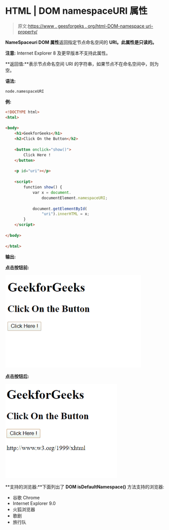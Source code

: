 # HTML | DOM namespaceURI 属性

> 原文:[https://www . geesforgeks . org/html-DOM-namespace uri-property/](https://www.geeksforgeeks.org/html-dom-namespaceuri-property/)

**NameSpaceuri DOM 属性**返回指定节点命名空间的 **URI。此属性是只读的。**

**注意:** Internet Explorer 8 及更早版本不支持此属性。

**返回值:**表示节点命名空间 URI 的字符串，如果节点不在命名空间中，则为空。

**语法:**

```html
node.namespaceURI
```

**例:**

```html
<!DOCTYPE html>
<html>

<body>
    <h1>GeekforGeeks</h1>
    <h2>Click On the Button</h2>

    <button onclick="show()">
        Click Here !
    </button>

    <p id="uri"></p>

    <script>
        function show() {
            var x = document.
                documentElement.namespaceURI;

            document.getElementById(
                "uri").innerHTML = x;
        }
    </script>

</body>

</html>
```

**输出:**

**点击按钮前:**

![](img/e00b4a1ddf08c5e9637ce72309357c57.png)

**点击按钮后:**

![](img/d4196abcb1704aca2c8c7689f6852bf0.png)

**支持的浏览器:**下面列出了 **DOM isDefaultNamespace()** 方法支持的浏览器:

*   谷歌 Chrome
*   Internet Explorer 9.0
*   火狐浏览器
*   歌剧
*   旅行队